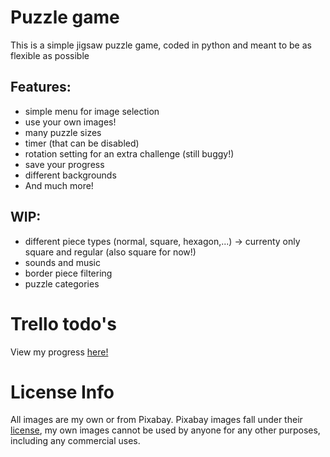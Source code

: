 # Puzzle game

This is a simple jigsaw puzzle game, coded in python and meant to be as flexible as possible

## Features:

- simple menu for image selection
- use your own images!
- many puzzle sizes 
- timer (that can be disabled)
- rotation setting for an extra challenge (still buggy!)
- save your progress
- different backgrounds
- And much more!

## WIP:
- different piece types (normal, square, hexagon,...) -> currenty only square and regular (also square for now!)
- sounds and music
- border piece filtering
- puzzle categories

# Trello todo's

View my progress [here!](https://trello.com/b/y8Ph5t37)

# License Info

All images are my own or from Pixabay.
Pixabay images fall under their [license](https://pixabay.com/nl/service/terms/), my own images cannot be used by anyone for any other purposes, including any commercial uses.
